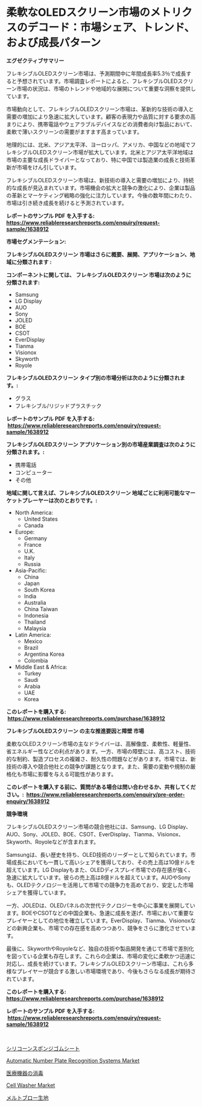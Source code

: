 <p><h1>柔軟なOLEDスクリーン市場のメトリクスのデコード：市場シェア、トレンド、および成長パターン</h1></p><p><strong>エグゼクティブサマリー</strong></p>
<p><p>フレキシブルOLEDスクリーン市場は、予測期間中に年間成長率5.3％で成長すると予想されています。市場調査レポートによると、フレキシブルOLEDスクリーン市場の状況は、市場のトレンドや地域的な展開について重要な洞察を提供しています。</p><p>市場動向として、フレキシブルOLEDスクリーン市場は、革新的な技術の導入と需要の増加により急速に拡大しています。顧客の表現力や品質に対する要求の高まりにより、携帯電話やウェアラブルデバイスなどの消費者向け製品において、柔軟で薄いスクリーンの需要がますます高まっています。</p><p>地理的には、北米、アジア太平洋、ヨーロッパ、アメリカ、中国などの地域でフレキシブルOLEDスクリーン市場が拡大しています。北米とアジア太平洋地域は市場の主要な成長ドライバーとなっており、特に中国では製造業の成長と技術革新が市場をけん引しています。</p><p>フレキシブルOLEDスクリーン市場は、新技術の導入と需要の増加により、持続的な成長が見込まれています。市場機会の拡大と競争の激化により、企業は製品の革新とマーケティング戦略の強化に注力しています。今後の数年間にわたり、市場は引き続き成長を続けると予測されています。</p></p>
<p><strong>レポートのサンプル PDF を入手する: <a href="https://www.reliableresearchreports.com/enquiry/request-sample/1638912">https://www.reliableresearchreports.com/enquiry/request-sample/1638912</a></strong></p>
<p><strong>市場セグメンテーション:</strong></p>
<p><strong> フレキシブルOLEDスクリーン 市場はさらに概要、展開、アプリケーション、地域に分類されます :</strong></p>
<p><strong>コンポーネントに関しては、 フレキシブルOLEDスクリーン 市場は次のように分類されます: &nbsp;</strong></p>
<p><ul><li>Samsung</li><li>LG Display</li><li>AUO</li><li>Sony</li><li>JOLED</li><li>BOE</li><li>CSOT</li><li>EverDisplay</li><li>Tianma</li><li>Visionox</li><li>Skyworth</li><li>Royole</li></ul></p>
<p><strong> フレキシブルOLEDスクリーン タイプ別の市場分析は次のように分類されます。:</strong></p>
<p><ul><li>グラス</li><li>フレキシブル/リジッドプラスチック</li></ul></p>
<p><strong>レポートのサンプル PDF を入手する: &nbsp;<a href="https://www.reliableresearchreports.com/enquiry/request-sample/1638912">https://www.reliableresearchreports.com/enquiry/request-sample/1638912</a></strong></p>
<p><strong> フレキシブルOLEDスクリーン アプリケーション別の市場産業調査は次のように分類されます。:</strong></p>
<p><ul><li>携帯電話</li><li>コンピューター</li><li>その他</li></ul></p>
<p><strong>地域に関して言えば、フレキシブルOLEDスクリーン 地域ごとに利用可能なマーケットプレーヤーは次のとおりです。:</strong></p>
<p><ul>
    <li>
        North America:
        <ul>
            <li>United States</li>
            <li>Canada</li>
        </ul>
    </li>
    <li>
        Europe:
        <ul>
            <li>Germany</li>
            <li>France</li>
            <li>U.K.</li>
            <li>Italy</li>
            <li>Russia</li>
        </ul>
    </li>
    <li>
        Asia-Pacific:
        <ul>
            <li>China</li>
            <li>Japan</li>
            <li>South Korea</li>
            <li>India</li>
            <li>Australia</li>
            <li>China Taiwan</li>
            <li>Indonesia</li>
            <li>Thailand</li>
            <li>Malaysia</li>
        </ul>
    </li>
    <li>
        Latin America:
        <ul>
            <li>Mexico</li>
            <li>Brazil</li>
            <li>Argentina Korea</li>
            <li>Colombia</li>
        </ul>
    </li>
    <li>
        Middle East & Africa:
        <ul>
            <li>Turkey</li>
            <li>Saudi</li>
            <li>Arabia</li>
            <li>UAE</li>
            <li>Korea</li>
        </ul>
    </li>
    </ul></p>
<p><strong>このレポートを購入する: &nbsp;<a href="https://www.reliableresearchreports.com/purchase/1638912">https://www.reliableresearchreports.com/purchase/1638912</a></strong></p>
<p><strong>フレキシブルOLEDスクリーン の主な推進要因と障壁 市場</strong></p>
<p><p>柔軟なOLEDスクリーン市場の主なドライバーは、高解像度、柔軟性、軽量性、省エネルギー性などの利点があります。一方、市場の障壁には、高コスト、技術的な制約、製造プロセスの複雑さ、耐久性の問題などがあります。市場では、新技術の導入や競合他社との競争が課題となります。また、需要の変動や規制の厳格化も市場に影響を与える可能性があります。</p></p>
<p><strong>このレポートを購入する前に、質問がある場合は問い合わせるか、共有してください。:&nbsp; <a href="https://www.reliableresearchreports.com/enquiry/pre-order-enquiry/1638912">https://www.reliableresearchreports.com/enquiry/pre-order-enquiry/1638912</a></strong></p>
<p><strong>競争環境</strong></p>
<p><p>フレキシブルOLEDスクリーン市場の競合他社には、Samsung、LG Display、AUO、Sony、JOLED、BOE、CSOT、EverDisplay、Tianma、Visionox、Skyworth、Royoleなどが含まれます。</p><p>Samsungは、長い歴史を持ち、OLED技術のリーダーとして知られています。市場成長においても一貫して高いシェアを獲得しており、その売上高は10億ドルを超えています。LG Displayもまた、OLEDディスプレイ市場での存在感が強く、急速に拡大しています。彼らの売上高は8億ドルを超えています。AUOやSonyも、OLEDテクノロジーを活用して市場での競争力を高めており、安定した市場シェアを獲得しています。</p><p>一方、JOLEDは、OLEDパネルの次世代テクノロジーを中心に事業を展開しています。BOEやCSOTなどの中国企業も、急速に成長を遂げ、市場において重要なプレイヤーとしての地位を確立しています。EverDisplay、Tianma、Visionoxなどの新興企業も、市場での存在感を高めつつあり、競争をさらに激化させています。</p><p>最後に、SkyworthやRoyoleなど、独自の技術や製品開発を通じて市場で差別化を図っている企業も存在します。これらの企業は、市場の変化に柔軟かつ迅速に対応し、成長を続けています。フレキシブルOLEDスクリーン市場は、これら多様なプレイヤーが競合する激しい市場環境であり、今後もさらなる成長が期待されています。</p></p>
<p><strong>このレポートを購入する: &nbsp; <a href="https://www.reliableresearchreports.com/purchase/1638912">https://www.reliableresearchreports.com/purchase/1638912</a></strong></p>
<p><strong>レポートのサンプル PDF を入手する: &nbsp;<a href="https://www.reliableresearchreports.com/enquiry/request-sample/1638912">https://www.reliableresearchreports.com/enquiry/request-sample/1638912</a></strong><strong></strong></p>
<p>&nbsp;</p>
<p><p><a href="https://github.com/bevdtkn4419963/Market-Research-Report-List-1/blob/main/99275859252.md">シリコーンスポンジゴムシート</a></p><p><a href="https://issuu.com/reportprime-2/docs/automatic-number-plate-recognition-systems-market-">Automatic Number Plate Recognition Systems Market</a></p><p><a href="https://medium.com/@abdielkilback/%E5%8C%BB%E7%99%82%E6%A9%9F%E5%99%A8%E3%81%AE%E6%AE%BA%E8%8F%8C%E5%B8%82%E5%A0%B4-%E7%AB%B6%E4%BA%89%E5%88%86%E6%9E%90-%E5%B8%82%E5%A0%B4%E5%8B%95%E5%90%91-%E3%81%8A%E3%82%88%E3%81%B32031%E5%B9%B4%E3%81%BE%E3%81%A7%E3%81%AE%E4%BA%88%E6%B8%AC-febb95067f99">医療機器の消毒</a></p><p><a href="https://view.publitas.com/reportprime-1/cell-washer-market-research-report-provides-thorough-industry-overview-which-offers-an-in-depth-analysis-of-product-trends-and-new-market-divisions/">Cell Washer Market</a></p><p><a href="https://github.com/MosesSpinka1914/Market-Research-Report-List-1/blob/main/38935289253.md">メルトブロー生地</a></p></p>